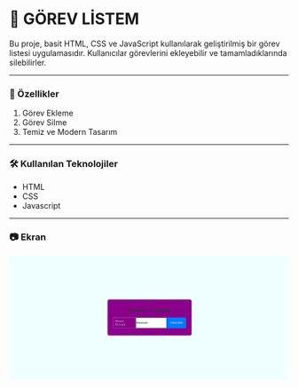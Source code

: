 #  📝 GÖREV LİSTEM

Bu proje, basit HTML, CSS ve JavaScript kullanılarak geliştirilmiş bir görev listesi uygulamasıdır. Kullanıcılar görevlerini ekleyebilir ve tamamladıklarında silebilirler.

---

###  🚀 Özellikler

1. Görev Ekleme
2. Görev Silme
3. Temiz ve Modern Tasarım

---

###  🛠️ Kullanılan Teknolojiler

- HTML
- CSS
- Javascript

---

###  📷 Ekran

![Görev_Giriş_Sayfası](Ekran_Goruntusu.png)